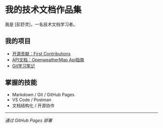 # 我的技术文档作品集

我是 [彭舒灵]，一名技术文档学习者。

## 我的项目

- [开源贡献：First Contributions](https://github.com/PSLyeah/first-contributions/pull/1)
- [API文档：OpenweatherMap Api指南](https://github.com/PSLyeah/PSLyeah.github.io/blob/main/my-portfolio/weather_api_docs.md) 
- [Git学习笔记](https://github.com/PSLyeah/PSLyeah.github.io/blob/main/my-portfolio/git-nots.md)

## 掌握的技能

- Markdown / Git / GitHub Pages
- VS Code / Postman
- 文档结构化 / 开源协作

---
*通过 GitHub Pages 部署*
